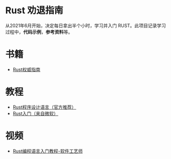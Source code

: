 # Rust 劝退指南
 从2021年6月开始，决定每日拿出半个小时，学习并入门 RUST。此项目记录学习过程中，**代码示例**，**参考资料**等。

# 书籍
 * [Rust权威指南](https://book.douban.com/subject/35081743/)

# 教程
 * [Rust程序设计语言（官方推荐）](https://doc.rust-lang.org/book/)
* [Rust入门（来自微软）](https://docs.microsoft.com/zh-cn/learn/paths/rust-first-steps/)
# 视频
 * [Rust编程语言入门教程-软件工艺师](https://www.bilibili.com/video/BV1hp4y1k7SV)